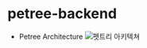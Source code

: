 # petree-backend
- Petree Architecture
![펫트리 아키텍쳐](https://github.com/Next-Petree/backend/assets/93717306/621094c2-036b-4e68-b4b5-e80288b720a2)
